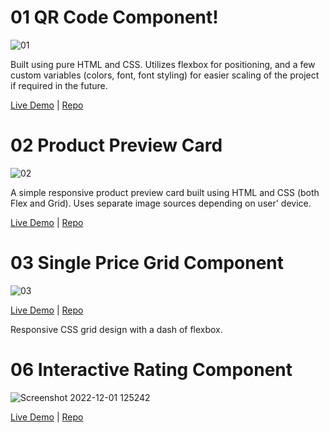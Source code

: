 # 01 QR Code Component!


![01](https://user-images.githubusercontent.com/74252988/202672733-800ce3d9-0d75-4be8-bada-a78b1999dcd4.png)



Built using pure HTML and CSS. Utilizes flexbox for positioning, and a few custom variables (colors, font, font styling) for easier scaling of the project if required in the future.


[Live Demo](https://isamardzija.github.io/FrontendmentorIO/01%20QRCode%20Component%20Main/) | [Repo](https://github.com/isamardzija/FrontendmentorIO/tree/main/01%20QRCode%20Component%20Main)

# 02 Product Preview Card

![02](https://user-images.githubusercontent.com/74252988/202672798-7129ed07-da01-46aa-b4cc-8897cf8dbbaa.png)

A simple responsive product preview card built using HTML and CSS (both Flex and Grid). Uses separate image sources depending on user' device.

[Live Demo](https://isamardzija.github.io/FrontendmentorIO/02%20Product%20Preview%20Card/product-preview-card-component-main) |  [Repo](https://github.com/isamardzija/FrontendmentorIO/tree/main/02%20Product%20Preview%20Card/product-preview-card-component-main)

# 03 Single Price Grid Component

![03](https://user-images.githubusercontent.com/74252988/202694743-a1e63b03-2b81-46b3-ace4-7d21c8ae94c7.png)


[Live Demo](https://isamardzija.github.io/FrontendmentorIO/03%20Single%20Grid%20Component%20Master/) | [Repo](https://github.com/isamardzija/FrontendmentorIO/tree/main/03%20Single%20Grid%20Component%20Master)

Responsive CSS grid design with a dash of flexbox.

# 06 Interactive Rating Component

![Screenshot 2022-12-01 125242](https://user-images.githubusercontent.com/74252988/205046138-a02a3687-e345-4504-b581-ce624f6f2117.png)


[Live Demo](https://isamardzija.github.io/FrontendmentorIO/06%20Interactive%20Rating%20Component%20Main/?#) | [Repo](https://github.com/isamardzija/FrontendmentorIO/tree/main/06%20Interactive%20Rating%20Component%20Main)


